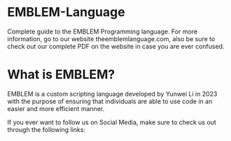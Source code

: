 # EMBLEM-Language
Complete guide to the EMBLEM Programming language. For more information, go to our website theemblemlanguage.com, also be sure to check out our complete PDF on the website in case you are ever confused. 

# What is EMBLEM?
EMBLEM is a custom scripting language developed by Yunwei Li in 2023 with the purpose of ensuring that individuals are able to use code in an easier and more efficient manner. 

If you ever want to follow us on Social Media, make sure to check us out through the following links: 
